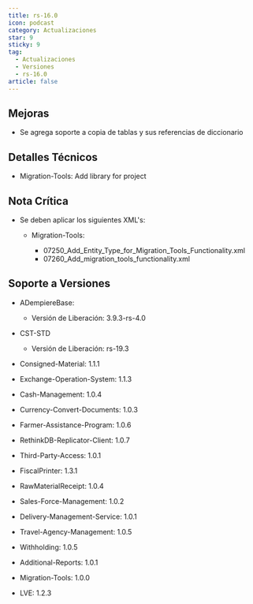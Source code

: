 ```yaml
---
title: rs-16.0
icon: podcast
category: Actualizaciones
star: 9
sticky: 9
tag:
  - Actualizaciones
  - Versiones
  - rs-16.0
article: false
---
```


## Mejoras

- Se agrega soporte a copia de tablas y sus referencias de diccionario

## Detalles Técnicos

- Migration-Tools: Add library for project

## Nota Crítica

- Se deben aplicar los siguientes XML's:

  - Migration-Tools:

    - 07250_Add_Entity_Type_for_Migration_Tools_Functionality.xml
    - 07260_Add_migration_tools_functionality.xml

## Soporte a Versiones

- ADempiereBase:

  - Versión de Liberación: 3.9.3-rs-4.0

- CST-STD

  - Versión de Liberación: rs-19.3

- Consigned-Material: 1.1.1
- Exchange-Operation-System: 1.1.3
- Cash-Management: 1.0.4
- Currency-Convert-Documents: 1.0.3
- Farmer-Assistance-Program: 1.0.6
- RethinkDB-Replicator-Client: 1.0.7
- Third-Party-Access: 1.0.1
- FiscalPrinter: 1.3.1
- RawMaterialReceipt: 1.0.4
- Sales-Force-Management: 1.0.2
- Delivery-Management-Service: 1.0.1
- Travel-Agency-Management: 1.0.5
- Withholding: 1.0.5
- Additional-Reports: 1.0.1
- Migration-Tools: 1.0.0
- LVE: 1.2.3
